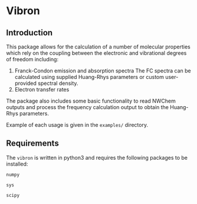 # Vibron

## Introduction
This package allows for the calculation of a number of molecular properties which rely on the coupling between the electronic and vibrational degrees of freedom including:

1. Franck-Condon emission and absorption spectra
  The FC spectra can be calculated using supplied Huang-Rhys parameters or custom user-provided spectral density.
2. Electron transfer rates

The package also includes some basic functionality to read NWChem outputs and process the frequency calculation output to obtain the Huang-Rhys parameters.

Example of each usage is given in the `examples/` directory.

## Requirements

The `vibron` is written in python3 and requires the following packages to be installed:

`numpy`

`sys`

`scipy`
